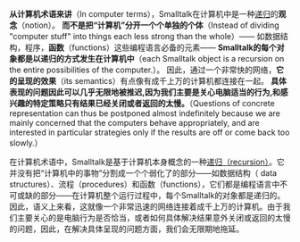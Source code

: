 **从计算机术语来讲**（In computer terms），Smalltalk在计算机中是一种[递归](http://baike.baidu.com/view/96473.htm)的**观念**（notion）。
**而不是把“计算机”分开一个个单独的个体**（Instead of dividing "computer stuff" into things each less strong than the whole）——
如数据结构，程序，**函数**（functions）这些编程语言必备的元素——
**Smalltalk的每个对象都是以递归的方式发生在计算机中**（each Smalltalk object is a recursion on the entire possibilities of the computer.）。
因此，通过一个非常快的网络，**它的呈现的效果**（its semantics）有点像有成千上万的计算机都连接在一起。
**具体表现的问题因此可以几乎无限地被推迟,因为我们主要是关心电脑适当的行为,和感兴趣的特定策略只有结果已经关闭或者返回的太慢。**（Questions of concrete representation can thus be postponed almost indefinitely because we are mainly concerned that the computers behave appropriately, and are interested in particular strategies only if the results are off or come back too slowly.）

在计算机术语中，Smalltalk是基于计算机本身概念的一种[递归（recursion）](http://baike.baidu.com/view/96473.htm)。它并没有把“计算机中的事物”分割成一个个弱化了的部分——如数据结构（ data structures）、流程（procedures）和函数（functions），它们都是编程语言中不可或缺的部分——在计算机整个运行过程中，每个Smalltalk的对象都是递归的。因此，语义上来看，这就像一个非常迅速的网络连接着成千上万的计算机。由于我们主要关心的是电脑行为是否恰当，或者如何具体解决结果意外关闭或返回的太慢的问题，因此，在解决具体呈现的问题方面，我们会无限期地拖延。
